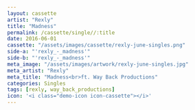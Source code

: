 ```yaml
---
layout: cassette
artist: "Rexly"
title: "Madness"
permalink: /cassette/single//:title
date: 2016-06-01
cassette: "/assets/images/cassette/rexly-june-singles.png"
side-a: "'rexly_-_madness'"
side-b: "'rexly_-_madness'"
meta_image: "/assets/images/artwork/rexly-june-singles.jpg"
meta_artist: "Rexly"
meta_title: "Madness<br>ft. Way Back Productions"
categories: Singles
tags: [rexly, way_back_productions]
icon: '<i class="demo-icon icon-cassette"></i>'
---
```

